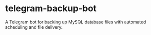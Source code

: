 # telegram-backup-bot
A Telegram bot for backing up MySQL database files with automated scheduling and file delivery.
